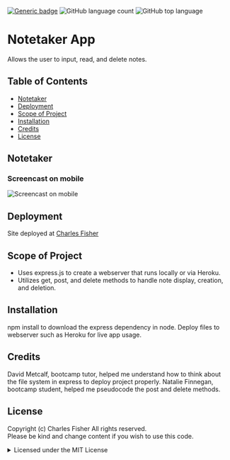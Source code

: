 [![Generic badge](https://img.shields.io/badge/license-MIT-<COLOR>.svg)](#license)
![GitHub language count](https://img.shields.io/github/languages/count/cdfishe1/weather-app)
![GitHub top language](https://img.shields.io/github/languages/top/cdfishe1/weather-app)

# Notetaker App

Allows the user to input, read, and delete notes.

## Table of Contents
* [Notetaker](#notetaker)
* [Deployment](#deployment)
* [Scope of Project](#scope-of-project)
* [Installation](#installation)
* [Credits](#credits)
* [License](#license)

## Notetaker

### Screencast on mobile
![Screencast on mobile](assets/images/demo.gif)


## Deployment

Site deployed at [Charles Fisher](https://cdfishe1.github.io/weather-app/)

## Scope of Project

* Uses express.js to create a webserver that runs locally or via Heroku.
* Utilizes get, post, and delete methods to handle note display, creation, and deletion.

## Installation

npm install to download the express dependency in node.
Deploy files to webserver such as Heroku for live app usage.

## Credits

David Metcalf, bootcamp tutor, helped me understand how to think about the file system in express to deploy project properly.
Natalie Finnegan, bootcamp student, helped me pseudocode the post and delete methods.

## License

Copyright (c) Charles Fisher All rights reserved.<br>
Please be kind and change content if you wish to use this code.

<details><summary>Licensed under the MIT License</summary>

Copyright (c) 2021 - present | Charles Fisher

<blockquote>
Permission is hereby granted, free of charge, to any person obtaining a copy
of this software and associated documentation files (the "Software"), to deal
in the Software without restriction, including without limitation the rights
to use, copy, modify, merge, publish, distribute, sublicense, and/or sell
copies of the Software, and to permit persons to whom the Software is
furnished to do so, subject to the following conditions:

The above copyright notice and this permission notice shall be included in all
copies or substantial portions of the Software.

THE SOFTWARE IS PROVIDED "AS IS", WITHOUT WARRANTY OF ANY KIND, EXPRESS OR
IMPLIED, INCLUDING BUT NOT LIMITED TO THE WARRANTIES OF MERCHANTABILITY,
FITNESS FOR A PARTICULAR PURPOSE AND NONINFRINGEMENT. IN NO EVENT SHALL THE
AUTHORS OR COPYRIGHT HOLDERS BE LIABLE FOR ANY CLAIM, DAMAGES OR OTHER
LIABILITY, WHETHER IN AN ACTION OF CONTRACT, TORT OR OTHERWISE, ARISING FROM,
OUT OF OR IN CONNECTION WITH THE SOFTWARE OR THE USE OR OTHER DEALINGS IN THE
SOFTWARE.
</blockquote>
</details>

